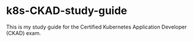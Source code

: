 # k8s-CKAD-study-guide
This is my study guide for the Certified Kubernetes Application Developer  (CKAD) exam.

